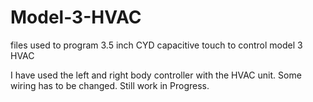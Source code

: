 # Model-3-HVAC
files used to program 3.5 inch CYD capacitive touch to control model 3 HVAC

I have used the left and right body controller with the HVAC unit. Some wiring has to be changed. Still work in Progress.
